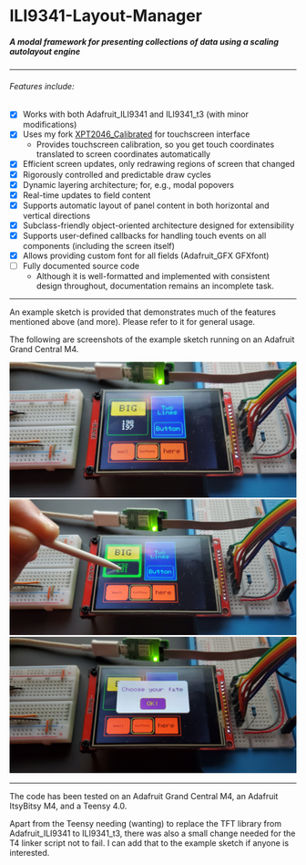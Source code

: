 # ILI9341-Layout-Manager
##### A modal framework for presenting collections of data using a scaling autolayout engine

---

###### Features include:
- [x] Works with both Adafruit_ILI9341 and ILI9341_t3 (with minor modifications)
- [x] Uses my fork [XPT2046_Calibrated](https://github.com/ardnew/XPT2046_Calibrated) for touchscreen interface
   - Provides touchscreen calibration, so you get touch coordinates translated to screen coordinates automatically
- [x] Efficient screen updates, only redrawing regions of screen that changed
- [x] Rigorously controlled and predictable draw cycles
- [x] Dynamic layering architecture; for, e.g., modal popovers
- [x] Real-time updates to field content
- [x] Supports automatic layout of panel content in both horizontal and vertical directions
- [x] Subclass-friendly object-oriented architecture designed for extensibility
- [x] Supports user-defined callbacks for handling touch events on all components (including the screen itself)
- [x] Allows providing custom font for all fields (Adafruit_GFX GFXfont)
- [ ] Fully documented source code
   - Although it is well-formatted and implemented with consistent design throughout, documentation remains an incomplete task.

---

An example sketch is provided that demonstrates much of the features mentioned above (and more). Please refer to it for general usage. 

The following are screenshots of the example sketch running on an Adafruit Grand Central M4. 

![ilm-demo.ino - initial layout](extras/layout-1.jpg)
![ilm-demo.ino - modal popover](extras/layout-2.jpg)
![ilm-demo.ino - a nested button press](extras/layout-3.jpg)

---

The code has been tested on an Adafruit Grand Central M4, an Adafruit ItsyBitsy M4, and a Teensy 4.0. 

Apart from the Teensy needing (wanting) to replace the TFT library from Adafruit_ILI9341 to ILI9341_t3, there was also a small change needed for the T4 linker script not to fail. I can add that to the example sketch if anyone is interested.
